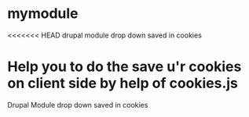 mymodule
========

<<<<<<< HEAD
drupal module drop down saved in cookies 



Help you to do the save u'r cookies on client side by help of cookies.js
=======
Drupal Module drop down saved in cookies 

